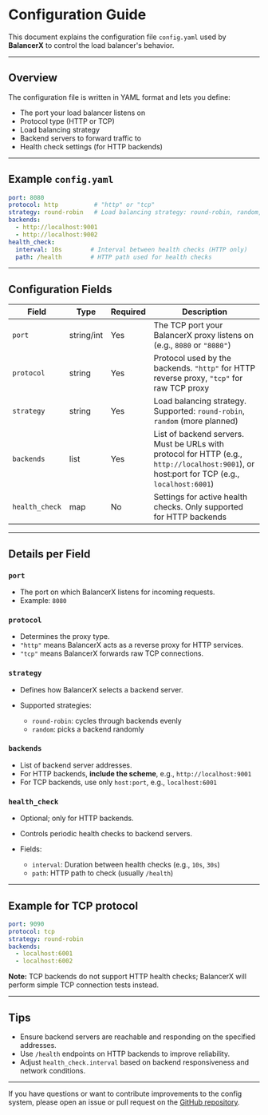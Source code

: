 # Configuration Guide

This document explains the configuration file `config.yaml` used by **BalancerX** to control the load balancer's behavior.

---

## Overview

The configuration file is written in YAML format and lets you define:

* The port your load balancer listens on
* Protocol type (HTTP or TCP)
* Load balancing strategy
* Backend servers to forward traffic to
* Health check settings (for HTTP backends)

---

## Example `config.yaml`

```yaml
port: 8080
protocol: http          # "http" or "tcp"
strategy: round-robin   # Load balancing strategy: round-robin, random, etc.
backends:
  - http://localhost:9001
  - http://localhost:9002
health_check:
  interval: 10s        # Interval between health checks (HTTP only)
  path: /health        # HTTP path used for health checks
```

---

## Configuration Fields

| Field          | Type       | Required | Description                                                                                                                                  |
| -------------- | ---------- | -------- | -------------------------------------------------------------------------------------------------------------------------------------------- |
| `port`         | string/int | Yes      | The TCP port your BalancerX proxy listens on (e.g., `8080` or `"8080"`)                                                                      |
| `protocol`     | string     | Yes      | Protocol used by the backends. `"http"` for HTTP reverse proxy, `"tcp"` for raw TCP proxy                                                    |
| `strategy`     | string     | Yes      | Load balancing strategy. Supported: `round-robin`, `random` (more planned)                                                                   |
| `backends`     | list       | Yes      | List of backend servers. Must be URLs with protocol for HTTP (e.g., `http://localhost:9001`), or host\:port for TCP (e.g., `localhost:6001`) |
| `health_check` | map        | No       | Settings for active health checks. Only supported for HTTP backends                                                                          |

---

## Details per Field

### `port`

* The port on which BalancerX listens for incoming requests.
* Example: `8080`

### `protocol`

* Determines the proxy type.
* `"http"` means BalancerX acts as a reverse proxy for HTTP services.
* `"tcp"` means BalancerX forwards raw TCP connections.

### `strategy`

* Defines how BalancerX selects a backend server.
* Supported strategies:

  * `round-robin`: cycles through backends evenly
  * `random`: picks a backend randomly

### `backends`

* List of backend server addresses.
* For HTTP backends, **include the scheme**, e.g., `http://localhost:9001`
* For TCP backends, use only `host:port`, e.g., `localhost:6001`

### `health_check`

* Optional; only for HTTP backends.
* Controls periodic health checks to backend servers.
* Fields:

  * `interval`: Duration between health checks (e.g., `10s`, `30s`)
  * `path`: HTTP path to check (usually `/health`)

---

## Example for TCP protocol

```yaml
port: 9090
protocol: tcp
strategy: round-robin
backends:
  - localhost:6001
  - localhost:6002
```

**Note:** TCP backends do not support HTTP health checks; BalancerX will perform simple TCP connection tests instead.

---

## Tips

* Ensure backend servers are reachable and responding on the specified addresses.
* Use `/health` endpoints on HTTP backends to improve reliability.
* Adjust `health_check.interval` based on backend responsiveness and network conditions.

---

If you have questions or want to contribute improvements to the config system, please open an issue or pull request on the [GitHub repository](https://github.com/nishujangra/balancerx).
